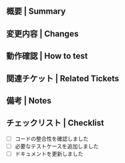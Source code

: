 ## 概要 | Summary

## 変更内容 | Changes

## 動作確認 | How to test

## 関連チケット | Related Tickets

## 備考 | Notes

## チェックリスト | Checklist

- [ ] コードの整合性を確認しました
- [ ] 必要なテストケースを追加しました
- [ ] ドキュメントを更新しました
